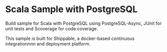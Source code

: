 Scala Sample with PostgreSQL
=================

Build sample for Scala with PostgreSQL using PostgreSQL-Async, JUnit for unit tests and Scoverage for code coverage.

This sample is built for Shippable, a docker-based continuous integrationnnn and deployment platform. 
